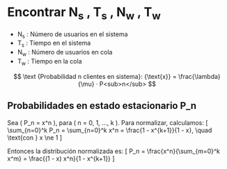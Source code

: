# Encontrar N<sub>s</sub> , T<sub>s</sub> , N<sub>w</sub> , T<sub>w</sub>

- N<sub>s</sub> : Número de usuarios en el sistema
- T<sub>s</sub> : Tiempo en el sistema
- N<sub>w</sub> : Número de usuarios en cola
- T<sub>w</sub> : Tiempo en la cola

$$
\text {Probabilidad n clientes en sistema}: {\text{x}} = \frac{\lambda}{\mu} · P<sub>n</sub>
$$

## Probabilidades en estado estacionario P_n

Sea \( P_n = x^n \), para \( n = 0, 1, ..., k \).
Para normalizar, calculamos:
\[
\sum_{n=0}^k P_n = \sum_{n=0}^k x^n = \frac{1 - x^{k+1}}{1 - x}, \quad \text{con } x \ne 1
\]

Entonces la distribución normalizada es:
\[
P_n = \frac{x^n}{\sum_{m=0}^k x^m} = \frac{(1 - x) x^n}{1 - x^{k+1}}
\]

